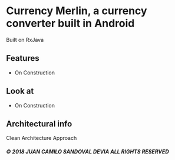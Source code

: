 # Currency Merlin, a currency converter built in Android
Built on RxJava


## Features
- On Construction

## Look at
- On Construction

## Architectural info
Clean Architecture Approach

##### © 2018 JUAN CAMILO SANDOVAL DEVIA ALL RIGHTS RESERVED
